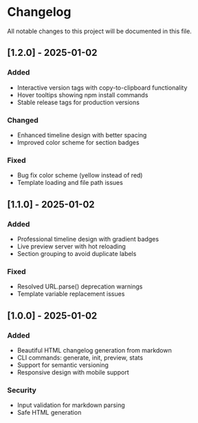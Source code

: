 # Changelog

All notable changes to this project will be documented in this file.

## [1.2.0] - 2025-01-02

### Added
- Interactive version tags with copy-to-clipboard functionality
- Hover tooltips showing npm install commands
- Stable release tags for production versions

### Changed
- Enhanced timeline design with better spacing
- Improved color scheme for section badges

### Fixed
- Bug fix color scheme (yellow instead of red)
- Template loading and file path issues

## [1.1.0] - 2025-01-02

### Added
- Professional timeline design with gradient badges
- Live preview server with hot reloading
- Section grouping to avoid duplicate labels

### Fixed
- Resolved URL.parse() deprecation warnings
- Template variable replacement issues

## [1.0.0] - 2025-01-02

### Added
- Beautiful HTML changelog generation from markdown
- CLI commands: generate, init, preview, stats
- Support for semantic versioning
- Responsive design with mobile support

### Security
- Input validation for markdown parsing
- Safe HTML generation